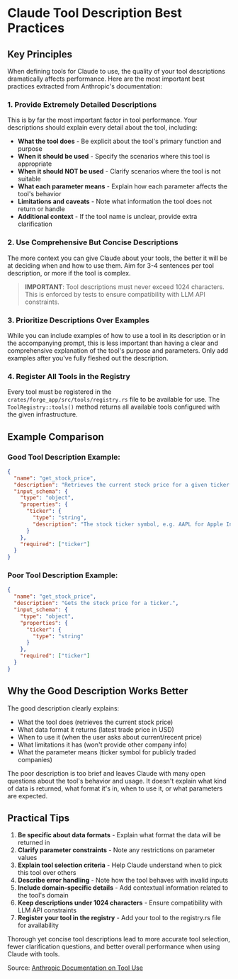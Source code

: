# Claude Tool Description Best Practices

## Key Principles

When defining tools for Claude to use, the quality of your tool descriptions dramatically affects performance. Here are the most important best practices extracted from Anthropic's documentation:

### 1. Provide Extremely Detailed Descriptions

This is by far the most important factor in tool performance. Your descriptions should explain every detail about the tool, including:

- **What the tool does** - Be explicit about the tool's primary function and purpose
- **When it should be used** - Specify the scenarios where this tool is appropriate
- **When it should NOT be used** - Clarify scenarios where the tool is not suitable
- **What each parameter means** - Explain how each parameter affects the tool's behavior
- **Limitations and caveats** - Note what information the tool does not return or handle
- **Additional context** - If the tool name is unclear, provide extra clarification

### 2. Use Comprehensive But Concise Descriptions

The more context you can give Claude about your tools, the better it will be at deciding when and how to use them. Aim for 3-4 sentences per tool description, or more if the tool is complex.

> **IMPORTANT**: Tool descriptions must never exceed 1024 characters. This is enforced by tests to ensure compatibility with LLM API constraints.

### 3. Prioritize Descriptions Over Examples

While you can include examples of how to use a tool in its description or in the accompanying prompt, this is less important than having a clear and comprehensive explanation of the tool's purpose and parameters. Only add examples after you've fully fleshed out the description.

### 4. Register All Tools in the Registry

Every tool must be registered in the `crates/forge_app/src/tools/registry.rs` file to be available for use. The `ToolRegistry::tools()` method returns all available tools configured with the given infrastructure.

## Example Comparison

### Good Tool Description Example:

```json
{
  "name": "get_stock_price",
  "description": "Retrieves the current stock price for a given ticker symbol. The ticker symbol must be a valid symbol for a publicly traded company on a major US stock exchange like NYSE or NASDAQ. The tool will return the latest trade price in USD. It should be used when the user asks about the current or most recent price of a specific stock. It will not provide any other information about the stock or company.",
  "input_schema": {
    "type": "object",
    "properties": {
      "ticker": {
        "type": "string",
        "description": "The stock ticker symbol, e.g. AAPL for Apple Inc."
      }
    },
    "required": ["ticker"]
  }
}
```

### Poor Tool Description Example:

```json
{
  "name": "get_stock_price",
  "description": "Gets the stock price for a ticker.",
  "input_schema": {
    "type": "object",
    "properties": {
      "ticker": {
        "type": "string"
      }
    },
    "required": ["ticker"]
  }
}
```

## Why the Good Description Works Better

The good description clearly explains:
- What the tool does (retrieves the current stock price)
- What data format it returns (latest trade price in USD)
- When to use it (when the user asks about current/recent price)
- What limitations it has (won't provide other company info)
- What the parameter means (ticker symbol for publicly traded companies)

The poor description is too brief and leaves Claude with many open questions about the tool's behavior and usage. It doesn't explain what kind of data is returned, what format it's in, when to use it, or what parameters are expected.

## Practical Tips

1. **Be specific about data formats** - Explain what format the data will be returned in
2. **Clarify parameter constraints** - Note any restrictions on parameter values
3. **Explain tool selection criteria** - Help Claude understand when to pick this tool over others
4. **Describe error handling** - Note how the tool behaves with invalid inputs
5. **Include domain-specific details** - Add contextual information related to the tool's domain
6. **Keep descriptions under 1024 characters** - Ensure compatibility with LLM API constraints
7. **Register your tool in the registry** - Add your tool to the registry.rs file for availability

Thorough yet concise tool descriptions lead to more accurate tool selection, fewer clarification questions, and better overall performance when using Claude with tools.

Source: [Anthropic Documentation on Tool Use](https://docs.anthropic.com/en/docs/build-with-claude/tool-use/overview#example-poor-tool-description)